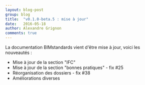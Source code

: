 ```yaml
---
layout: blog-post
group: blog
title:  "v0.1.0-beta.5 : mise à jour"
date:   2016-05-18
author: Alexandre Grignon
comments: true
---
```


La documentation BIMstandards vient d'être mise à jour, voici les nouveautés :

- Mise à jour de la section "IFC"
- Mise à jour de la section "bonnes pratiques" - fix #25 
- Réorganisation des dossiers - fix #38 
- Améliorations diverses
